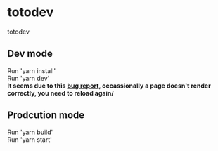 # totodev
totodev

## Dev mode
Run 'yarn install'  
Run 'yarn dev'  
**It seems due to this [bug report](https://github.com/vercel/next.js/issues/10061), occassionally a page doesn't render correctly, you need to reload again/**

## Prodcution mode  
Run 'yarn build'  
Run 'yarn start'  
